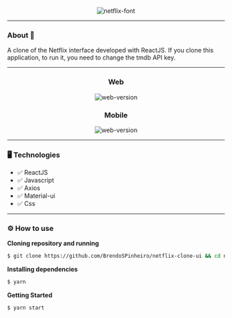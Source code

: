 <div align="center">
  <img src="https://fontmeme.com/permalink/200915/d0d764c66e63c7c2ec49464c302a05c9.png" alt="netflix-font" border="0">
</div>

---
### About 📝
<p>A clone of the Netflix interface developed with ReactJS. If you clone this application, to run it, you need to change the tmdb API key.</p>

---
<div align="center">
  <h3>Web</h3>
  <img src="./github/gifGitWeb.gif" alt="web-version">
  <br>
  <h3>Mobile</h3>
  <img src="./github/gifGitMobile.gif" alt="web-version">
</div>

---

### 🖥 Technologies

- ✅ ReactJS
- ✅ Javascript
- ✅ Axios
- ✅ Material-ui
- ✅ Css

---

### ⚙ How to use

**Cloning repository and running**

```bash
$ git clone https://github.com/BrendoSPinheiro/netflix-clone-ui && cd netflix-clone-ui
```

**Installing dependencies**

```bash
$ yarn
```

**Getting Started**

```bash
$ yarn start
```

